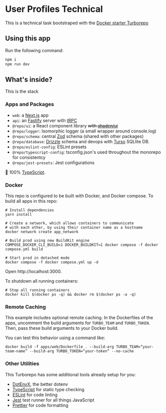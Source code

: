 # User Profiles Technical

This is a technical task bootstraped with the [Docker starter Turborepo](https://turbo.build/repo/docs/getting-started/installation)

## Using this app

Run the following command:

```sh
npm i
npm run dev
```

## What's inside?

This is the stack

### Apps and Packages

-   `web`: a [Next.js](https://nextjs.org/) app
-   `api`: an [Fastify](https://fastify.dev/) server with [tRPC](https://trpc.io/)
-   `@repo/ui`: a React component library ~~with [shadcn/ui](https://ui.shadcn.com/)~~
-   `@repo/logger`: Isomorphic logger (a small wrapper around console.log)
-   `@repo/schema`: central [Zod](https://zod.dev/) schema (shared with other packages)
-   `@repo/database`: [Drizzle](https://orm.drizzle.team/) schema and devops with [Turso](https://turso.tech/) SQLlite DB.
-   `@repo/eslint-config`: ESLint presets
-   `@repo/typescript-config`: tsconfig.json's used throughout the monorepo for consistentcy
-   `@repo/jest-presets`: Jest configurations

🚀 100% [TypeScript](https://www.typescriptlang.org/).

### Docker

This repo is configured to be built with Docker, and Docker compose. To build all apps in this repo:

```
# Install dependencies
yarn install

# Create a network, which allows containers to communicate
# with each other, by using their container name as a hostname
docker network create app_network

# Build prod using new BuildKit engine
COMPOSE_DOCKER_CLI_BUILD=1 DOCKER_BUILDKIT=1 docker compose -f docker compose.yml build

# Start prod in detached mode
docker compose -f docker compose.yml up -d
```

Open http://localhost:3000.

To shutdown all running containers:

```
# Stop all running containers
docker kill $(docker ps -q) && docker rm $(docker ps -a -q)
```

### Remote Caching

This example includes optional remote caching. In the Dockerfiles of the apps, uncomment the build arguments for `TURBO_TEAM` and `TURBO_TOKEN`. Then, pass these build arguments to your Docker build.

You can test this behavior using a command like:

`docker build -f apps/web/Dockerfile . --build-arg TURBO_TEAM=“your-team-name” --build-arg TURBO_TOKEN=“your-token“ --no-cache`

### Other Utilities

This Turborepo has some additional tools already setup for you:

-   [DotEnvX](https://dotenvx.com/), the better dotenv
-   [TypeScript](https://www.typescriptlang.org/) for static type checking
-   [ESLint](https://eslint.org/) for code linting
-   [Jest](https://jestjs.io) test runner for all things JavaScript
-   [Prettier](https://prettier.io) for code formatting
